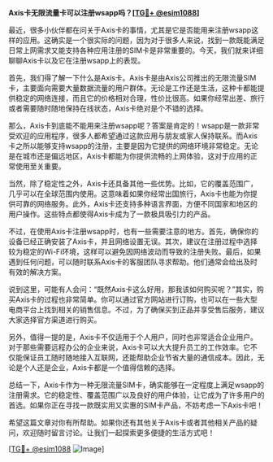**Axis卡无限流量卡可以注册wsapp吗？[[TG💪+ @esim1088](https://t.me/s/esim1088)]**

最近，很多小伙伴都在问关于Axis卡的事情，尤其是它是否能用来注册wsapp这样的应用。这确实是一个很实际的问题，因为对于很多人来说，找到一款既能满足日常上网需求又能支持各种应用注册的SIM卡是非常重要的。今天，我们就来详细聊聊Axis卡以及它在注册wsapp上的表现。

首先，我们得了解一下什么是Axis卡。Axis卡是由Axis公司推出的无限流量SIM卡，主要面向需要大量数据流量的用户群体。无论是工作还是生活，这种卡都能提供稳定的网络连接，而且它的价格相对合理，性价比很高。如果你经常出差、旅行或者需要随时随地保持在线状态，Axis卡绝对是个不错的选择。

那么，Axis卡到底能不能用来注册wsapp呢？答案是肯定的！wsapp是一款非常受欢迎的应用程序，很多人都希望通过这款应用与朋友或家人保持联系。而Axis卡之所以能够支持wsapp的注册，主要是因为它提供的网络环境非常稳定。无论是在城市还是偏远地区，Axis卡都能为你提供流畅的上网体验，这对于应用的正常使用至关重要。

当然，除了稳定性之外，Axis卡还具备其他一些优势。比如，它的覆盖范围广，几乎可以在全球范围内使用。这意味着如果你经常出国旅行，Axis卡也能为你提供可靠的网络服务。此外，Axis卡还支持多种语言界面，方便不同国家和地区的用户操作。这些特点都使得Axis卡成为了一款极具吸引力的产品。

不过，在使用Axis卡注册wsapp时，也有一些需要注意的地方。首先，确保你的设备已经正确安装了Axis卡，并且网络设置无误。其次，建议在注册过程中选择较为稳定的Wi-Fi环境，这样可以避免因网络波动而导致的注册失败。最后，如果遇到任何问题，可以随时联系Axis卡的客服团队寻求帮助。他们通常会给出及时有效的解决方案。

说到这里，可能有人会问：“既然Axis卡这么好用，那我该如何购买呢？”其实，购买Axis卡的过程也非常简单。你可以通过官方网站进行订购，也可以在一些大型电商平台上找到相关的销售信息。不过，为了确保买到正品并享受售后服务，建议大家选择官方渠道进行购买。

另外，值得一提的是，Axis卡不仅适用于个人用户，同时也非常适合企业用户。对于那些需要远程办公的企业来说，Axis卡可以大大提升员工的工作效率。它不仅能保证员工随时随地接入互联网，还能帮助企业节省大量的通信成本。因此，无论是个人还是企业，Axis卡都是一个值得信赖的选择。

总结一下，Axis卡作为一种无限流量SIM卡，确实能够在一定程度上满足wsapp的注册需求。它的稳定性、覆盖范围广以及良好的用户体验，让它成为了许多用户的首选。如果你正在寻找一款既实用又实惠的SIM卡产品，不妨考虑一下Axis卡吧！

希望这篇文章对你有所帮助。如果你还有其他关于Axis卡或者其他相关产品的疑问，欢迎随时留言讨论。让我们一起探索更多便捷的生活方式吧！

[[TG💪+ @esim1088](https://t.me/s/esim1088) ![Image](https://i.postimg.cc/4NQfJmqS/Snipaste-2025-05-13-00-14-12.png)]